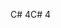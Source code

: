 <span data-ttu-id="ae07f-101">C# 4</span><span class="sxs-lookup"><span data-stu-id="ae07f-101">C# 4</span></span>
